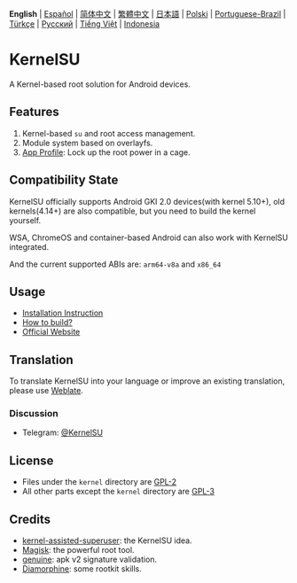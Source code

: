 
**English** | [Español](README_ES.md) | [简体中文](README_CN.md) | [繁體中文](README_TW.md) | [日本語](README_JP.md) | [Polski](README_PL.md) | [Portuguese-Brazil](README_PT-BR.md) | [Türkçe](README_TR.md) | [Русский](README_RU.md) | [Tiếng Việt](README_VI.md) | [Indonesia](README_ID.md)

# KernelSU

A Kernel-based root solution for Android devices.

## Features

1. Kernel-based `su` and root access management.
2. Module system based on overlayfs.
3. [App Profile](https://kernelsu.org/guide/app-profile.html): Lock up the root power in a cage.

## Compatibility State

KernelSU officially supports Android GKI 2.0 devices(with kernel 5.10+), old kernels(4.14+) are also compatible, but you need to build the kernel yourself.

WSA, ChromeOS and container-based Android can also work with KernelSU integrated.

And the current supported ABIs are: `arm64-v8a` and `x86_64`

## Usage

- [Installation Instruction](https://kernelsu.org/guide/installation.html)
- [How to build?](https://kernelsu.org/guide/how-to-build.html)
- [Official Website](https://kernelsu.org/)

## Translation

To translate KernelSU into your language or improve an existing translation, please use [Weblate](https://hosted.weblate.org/engage/kernelsu/).

### Discussion

- Telegram: [@KernelSU](https://t.me/KernelSU)

## License

- Files under the `kernel` directory are [GPL-2](https://www.gnu.org/licenses/old-licenses/gpl-2.0.en.html)
- All other parts except the `kernel` directory are [GPL-3](https://www.gnu.org/licenses/gpl-3.0.html)

## Credits

- [kernel-assisted-superuser](https://git.zx2c4.com/kernel-assisted-superuser/about/): the KernelSU idea.
- [Magisk](https://github.com/topjohnwu/Magisk): the powerful root tool.
- [genuine](https://github.com/brevent/genuine/): apk v2 signature validation.
- [Diamorphine](https://github.com/m0nad/Diamorphine): some rootkit skills.
